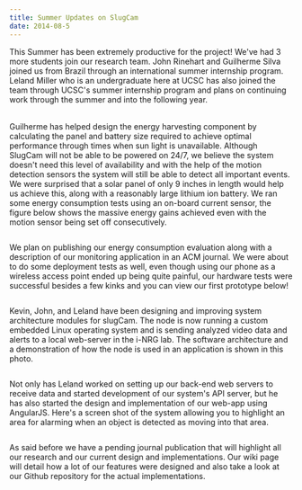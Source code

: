 ```yaml
---
title: Summer Updates on SlugCam
date: 2014-08-5
---
```


This Summer has been extremely productive for the project! We've had 3 more students join our research team. John Rinehart and Guilherme Silva joined us from Brazil through an international summer internship program. Leland Miller who is an undergraduate here at UCSC has also joined the team through UCSC's summer internship program and plans on continuing work through the summer and into the following year.<br><br>

Guilherme has helped design the energy harvesting component by calculating the panel and battery size required to achieve optimal performance through times when sun light is unavailable. Although SlugCam will not be able to be powered on 24/7, we believe the system doesn't need this level of availability and with the help of the motion detection sensors the system will still be able to detect all important events. We were surprised that a solar panel of only 9 inches in length would help us achieve this, along with a reasonably large lithium ion battery. We ran some energy consumption tests using an on-board current sensor, the figure below shows the massive energy gains achieved even with the motion sensor being set off consecutively.

<div style="text-align:center;">
	<img id="relayvson"></img>
</div>	 

We plan on publishing our energy consumption evaluation along with a description of our monitoring application in an ACM journal. We were about to do some deployment tests as well, even though using our phone as a wireless access point ended up being quite painful, our hardware tests were successful besides a few kinks and you can view our first prototype below!

<div style="text-align:center;">
	<img id="firstProto"></img>
</div>	

Kevin, John, and Leland have been designing and improving system architecture modules for slugCam. The node is now running a custom embedded Linux operating system and is sending analyzed video data and alerts to a local web-server in the i-NRG lab. The software architecture and a demonstration of how the node is used in an application is shown in this photo.

<div style="text-align:center;">
	<img id="softRec"></img>
</div>	

Not only has Leland worked on setting up our back-end web servers to receive data and started development of our system's API server, but he has also started the design and implementation of our web-app using AngularJS. Here's a screen shot of the system allowing you to highlight an area for alarming when an object is detected as moving into that area.

<div style="text-align:center;">
	<img id="alarmdetection"></img>
</div>	

As said before we have a pending journal publication that will highlight all our research and our current design and implementations. Our wiki page will detail how a lot of our features were designed and also take a look at our Github repository for the actual implementations.